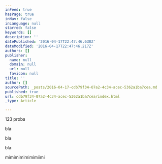 ```yaml
---
inFeed: true
hasPage: true
inNav: false
inLanguage: null
starred: false
keywords: []
description: ''
datePublished: '2016-04-17T22:47:46.630Z'
dateModified: '2016-04-17T22:47:46.217Z'
authors: []
publisher:
  name: null
  domain: null
  url: null
  favicon: null
title: ''
author: []
sourcePath: _posts/2016-04-17-cdb79f34-07a2-4c34-acec-5362a1ba7cea.md
published: true
url: cdb79f34-07a2-4c34-acec-5362a1ba7cea/index.html
_type: Article

---
```

123 proba

bla

bla

bla 

mimimimimimimiimi